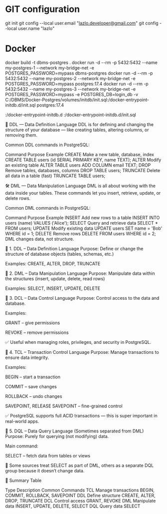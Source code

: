 # GIT configuration

git init
git config --local user.email "lazlo.developer@gmail.com"
git config --local user.name "lazlo"



# Docker

docker build -t dbms-postgres .
docker run -d --rm -p 5432:5432 --name my-postgres-1 --network my-bridge-net -e POSTGRES_PASSWORD=mypass dbms-postgres
docker run -d --rm -p 5432:5432 --name my-postgres-2 --network my-bridge-net -e POSTGRES_PASSWORD=mypass postgres:17.4
docker run -d --rm -p 5432:5432 --name my-postgres-3 --network my-bridge-net -e POSTGRES_PASSWORD=mypass -e POSTGRES_DB=login_db -v C:/DBMS/Docker-Postgres/volumes/initdb/init.sql:/docker-entrypoint-initdb.d/init.sql postgres:17.4





:/docker-entrypoint-initdb.d
:/docker-entrypoint-initdb.d/init.sql

🧱 DDL — Data Definition Language
DDL is for defining and changing the structure of your database — like creating tables, altering columns, or removing them.

Common DDL commands in PostgreSQL:

Command	Purpose	Example
CREATE	Make a new table, database, index	CREATE TABLE users (id SERIAL PRIMARY KEY, name TEXT);
ALTER	Modify an existing table	ALTER TABLE users ADD COLUMN email TEXT;
DROP	Remove tables, databases, columns	DROP TABLE users;
TRUNCATE	Delete all data in a table (fast)	TRUNCATE TABLE users;

🛠️ DML — Data Manipulation Language
DML is all about working with the data inside your tables. These commands let you insert, retrieve, update, or delete rows.

Common DML commands in PostgreSQL:

Command	Purpose	Example
INSERT	Add new rows to a table	INSERT INTO users (name) VALUES ('Alice');
SELECT	Query and retrieve data	SELECT * FROM users;
UPDATE	Modify existing data	UPDATE users SET name = 'Bob' WHERE id = 1;
DELETE	Remove rows	DELETE FROM users WHERE id = 2;
DML changes data, not structure.


🔹 1. DDL – Data Definition Language
Purpose: Define or change the structure of database objects (tables, schemas, etc.)

Examples: CREATE, ALTER, DROP, TRUNCATE

🔹 2. DML – Data Manipulation Language
Purpose: Manipulate data within the structures (insert, update, delete, read rows)

Examples: SELECT, INSERT, UPDATE, DELETE

🔹 3. DCL – Data Control Language
Purpose: Control access to the data and database.

Examples:

GRANT – give permissions

REVOKE – remove permissions

✅ Useful when managing roles, privileges, and security in PostgreSQL.

🔹 4. TCL – Transaction Control Language
Purpose: Manage transactions to ensure data integrity.

Examples:

BEGIN – start a transaction

COMMIT – save changes

ROLLBACK – undo changes

SAVEPOINT, RELEASE SAVEPOINT – fine-grained control

✅ PostgreSQL supports full ACID transactions — this is super important in real-world apps.

🔹 5. DQL – Data Query Language (Sometimes separated from DML)
Purpose: Purely for querying (not modifying) data.

Main command:

SELECT – fetch data from tables or views

📝 Some sources treat SELECT as part of DML, others as a separate DQL group because it doesn’t change data.



🔄 Summary Table

Type	Description	Common Commands
TCL	Manage transactions	BEGIN, COMMIT, ROLLBACK, SAVEPOINT
DDL	Define structure	CREATE, ALTER, DROP, TRUNCATE
DCL	Control access	GRANT, REVOKE
DML	Manipulate data	 INSERT, UPDATE, DELETE, SELECT
DQL	Query data	SELECT

